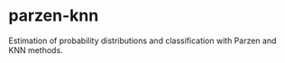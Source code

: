 # parzen-knn
Estimation of probability distributions and classification with Parzen and KNN methods.
